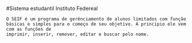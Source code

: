 #Sistema estudantil Instituto Federeal

    O SEIF é um programa de gerênciamento de alunos limitados com função básicas e simples para o começo de seu objetivo. A principio ele vem com as funções de 
    imprimir, inserir, remover, editar e buscar pelo nome.